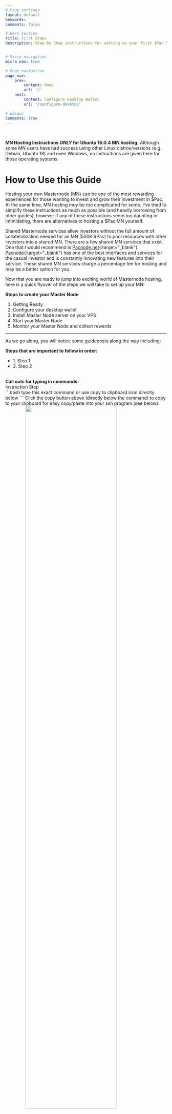 ```yaml
---
# Page settings
layout: default
keywords:
comments: false

# Hero section
title: First Steps
description: Step by Step instructions for setting up your first $Pac Master Node


# Micro navigation
micro_nav: true

# Page navigation
page_nav:
    prev:
        content: Home
        url: '/'
    next:
        content: Configure Desktop Wallet
        url: '/configure-desktop'

# disqus
comments: true
---
```


<p>&nbsp;</p>

<div class="callout callout--info">
    <p>
    <strong>MN Hosting Instructions <i>ONLY</i> for Ubuntu 16.0.4 MN hosting.</strong>
    Although some MN users have had success using other Linux distros/versions (e.g. Debian, Ubuntu 18) and even Windows, no instructions are given here for those operating systems.
    </p> 
</div>

# How to Use this Guide

Hosting your own Masternode (MN) can be one of the most rewarding experiences for those wanting to invest and grow their investment in $Pac. At the same time, MN hosting *may* be too complicated for some. I've tried to simplify these instructions as much as possible (and heavily borrowing from other guides), however if any of these instructions seem too daunting or intimidating, there are alternatives to hosting a $Pac MN yourself. 


Shared Masternode services allow investors without the full amount of collateralization needed for an MN (500K $Pac) to pool resources with other investors into a shared MN. There are a few shared MN services that exist. One that I would recommend is [Pacnode.net](https://pacnode.net/){:target="_blank"}. [Pacnode](https://pacnode.net/){:target="_blank"} has one of the best interfaces and services for the casual investor and is constantly innovating new features into their service. These shared MN services charge a percentage fee for hosting and may be a better option for you.


Now that you are ready to jump into exciting world of Masternode hosting, here is a quick flyover of the steps we will take to set up your MN:

<b>Steps to create your Master Node</b>
1. Getting Ready
2. Configure your desktop wallet
3. Install Master Node server on your VPS
4. Start your Master Node
5. Monitor your Master Node and collect rewards

-----

As we go along, you will notice some guideposts along the way including:

<b>Steps that are important to follow in order:</b>

- 1\. Step 1
- 2\. Step 2

<br/>
<b>Call outs for typing in commands:</b>
<div class="example" >Instruction Step
</div>
```bash
type this exact command or use copy to clipboard
icon directly below
```
Click the <i class="fas fa-copy"></i> copy button above (directly below the command) to copy to your clipboard for easy copy/paste into your ssh program (see below):

<img src="{% if jekyll.environment == 'production' %}{{ site.doks.baseurl }}{% endif %}/images/click.png" style="display: block;margin-left: auto;margin-right: auto;width: 75%;"/>

<br/>
<b>Warnings and Gotchas:</b>
<div class="callout callout--warning">
    <p><strong>Pay extra attention!</strong> </p>
</div>

<br/>

# Text Editor

Before starting, let's get our favorite text editor ready to go. This part will save you a lot of time as you can copy/past items instead of typing them in directly. If you are on Windows, you can use the built in <strong>Notepad</strong> program. For Mac, you can use the <strong>Notes</strong> application. Here are some good alternatives that are also free for both Windows and OSX:
- [Visual Studio Code](https://code.visualstudio.com/){:target="_blank"} (used to create this site)
- [Atom](https://atom.io/){:target="_blank"}
- [Sublime](https://www.sublimetext.com/){:target="_blank"}

# Communicating with your hosted MN Server

<div class="callout callout--info">
    <p>
    There are 2 separate parts to a Masternode setup: Your <strong>Cold aka Desktop Wallet</strong> and your <strong>Hot aka MN server wallet. </strong>In this guide, we will be referring to cold and desktop interchangeably, as well as hot and MN/server.
    </p> 
</div>


## SSH Client
SSH is a secure network protocol for communicating with your remote Masternode server. If you are using Mac OSX as your desktop wallet, then you already have an ssh client installed via the terminal application. If you are on Windows, you can download the free and opensource [Putty](https://www.putty.org/){:target="_blank"} program. Another good Windows ssh client is [Bitvise](https://www.bitvise.com/ssh-client){:target:"_blank"} (thanks Artsy!). Once downloaded and installed, proceed to the next step.

### Generating SSH Keys
<div class="callout callout--info">
    <p>
    This step is completely optional, but <i>highly recommended</i>. Configuring SSH keys for your local desktop machine will save time as you can export your public key to your MN server and only remember a single password instead of having to type in the password to your remote server every time you login. If this seems too daunting, no big deal, <a href="#next-step-configure-desktop-wallet">skip this step and proceed to the next set of instructions.</a>
    </p> 
</div>

##### Mac OSX
Follow this [link](https://help.github.com/articles/generating-a-new-ssh-key-and-adding-it-to-the-ssh-agent/#platform-mac){:target="_blank"} from the github help docs for instructions on generating a new ssh key pair. 

Once you've followed those steps, then:

- 1\. Execute the command below to copy your newly generated public key onto the clipboard:

<div class="example" >Copy Public SSH Key to Clipboard
</div>
```bash
pbcopy < ~/.ssh/id_rsa.pub
```
and then 

- 2\. Paste them into your text editor (Command-V).

#### Windows
[Easy Instructions](https://docs.joyent.com/public-cloud/getting-started/ssh-keys/generating-an-ssh-key-manually/manually-generating-your-ssh-key-in-windows){:target="_blank"} from the Joyent docs for configuring a new ssh key pair for Putty. If you are using Bitvise, easy instructions are found [here](https://www.bitvise.com/public-keys-in-ssh){:target="_blank"}.
<br/>

Follow all of the steps including step 8. Now that your public key is copied to the clipboard, paste it into your text editor from the [previous step](#text-editor) (Ctrl+V).

<br/>

## Next Step: Configure Desktop Wallet

<br/>

You've now made sure to have both a text editor, ssh environment, and (optionally) ssh key pair generated. 
We're now ready to [Configure the desktop cold wallet]({% if jekyll.environment == 'production' %}{{ site.doks.baseurl }}{% endif %}/configure-desktop) which will be used to both collateralize and remote start our Masternode server.

<br/>

_If you find yourself stuck_, the $Pac community is always there to help. You can find the support channel on the [$Pac Official Discord](http://discord.me/pac){:target="_blank"}. 

<br/>
<br/>